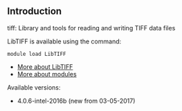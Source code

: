 ## Introduction
tiff: Library and tools for reading and writing TIFF data files 

LibTIFF is available using the command:

```
module load LibTIFF
```

* [More about LibTIFF](http://www.remotesensing.org/libtiff/)
* [More about modules](Local:/systems/lisa/software/modules)

Available versions:

* 4.0.6-intel-2016b (new from 03-05-2017)